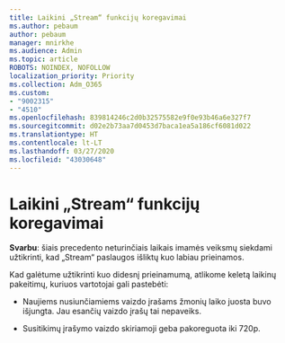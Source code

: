 ```yaml
---
title: Laikini „Stream“ funkcijų koregavimai
ms.author: pebaum
author: pebaum
manager: mnirkhe
ms.audience: Admin
ms.topic: article
ROBOTS: NOINDEX, NOFOLLOW
localization_priority: Priority
ms.collection: Adm_O365
ms.custom:
- "9002315"
- "4510"
ms.openlocfilehash: 839814246c2d0b32575582e9f0e93b46a6e327f7
ms.sourcegitcommit: d02e2b73aa7d0453d7baca1ea5a186cf6081d022
ms.translationtype: HT
ms.contentlocale: lt-LT
ms.lasthandoff: 03/27/2020
ms.locfileid: "43030648"
---
```

# <a name="stream-temporary-feature-adjustments"></a>Laikini „Stream“ funkcijų koregavimai

**Svarbu**: šiais precedento neturinčiais laikais imamės veiksmų siekdami užtikrinti, kad „Stream“ paslaugos išliktų kuo labiau prieinamos.

Kad galėtume užtikrinti kuo didesnį prieinamumą, atlikome keletą laikinų pakeitimų, kuriuos vartotojai gali pastebėti: 

- Naujiems nusiunčiamiems vaizdo įrašams žmonių laiko juosta buvo išjungta. Jau esančių vaizdo įrašų tai nepaveiks.

- Susitikimų įrašymo vaizdo skiriamoji geba pakoreguota iki 720p.
